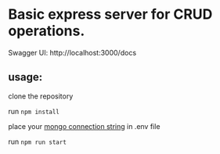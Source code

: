 # Basic express server for CRUD operations.

Swagger UI: http://localhost:3000/docs

## usage:

clone the repository

run `npm install`

place your [mongo connection string][1] in .env file

[1]: https://docs.mongodb.com/manual/reference/connection-string/

run `npm run start`
